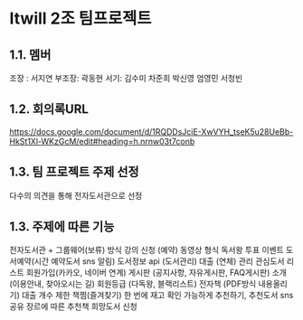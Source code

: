 # Itwill 2조 팀프로젝트
## 1.1. 멤버
조장 : 서지연 부조장: 곽동현 서기: 김수미 차준희 박신영 엄영민 서청빈
## 1.2. 회의록URL
https://docs.google.com/document/d/1RQDDsJciE-XwVYH_tseK5u28UeBb-HkSt1Xl-WKzGcM/edit#heading=h.nrnw03t7conb
## 1.3. 팀 프로젝트 주제 선정
다수의 의견을 통해 전자도서관으로 선정
## 1.3. 주제에 따른 기능
전자도서관 + 그룹웨어(보류) 방식
강의 신청 (예약) 동영상 형식
독서왕 투표 이벤트
도서예약(시간 예약도서 sns 알림)
도서정보 api (도서관리)
대출 (연체) 관리
관심도서 리스트
회원가입(카카오, 네이버 연계)
게시판 (공지사항, 자유게시판, FAQ게시판)
소개 (이용안내, 찾아오시는 길)
회원등급 (다독왕, 블랙리스트)
전자책 (PDF방식 내용올리기)
대출 개수 제한
책찜(즐겨찾기)
한 번에 재고 확인 가능하게
추천하기, 추천도서 sns공유
장르에 따른 추천책
희망도서 신청


